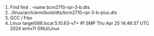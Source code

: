 

1. Find find . -name bcm2710-rpi-3-b.dts
2. ./linux/arch/arm/boot/dts/bcm2710-rpi-3-b-plus.dts
3. GCC / Flex
4. Linux target068.local 5.10.63-v7+ #1 SMP Thu Apr 25 14:46:37 UTC 2024 armv7l GNU/Linux